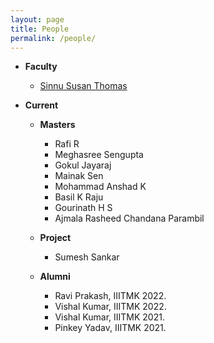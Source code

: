 ```yaml
---
layout: page
title: People
permalink: /people/
---
```

* **Faculty**
  <br/>
  * [Sinnu Susan Thomas](https://sinnuthomas.github.io/bio/)

* **Current**
  <br/>
  * **Masters**
    <br/>
    * Rafi R
    * Meghasree Sengupta
    * Gokul Jayaraj
    * Mainak Sen
    * Mohammad Anshad K
    * Basil K Raju
    * Gourinath H S
    * Ajmala Rasheed Chandana Parambil 
  * **Project**
    <br/>
    * Sumesh Sankar
  
  * **Alumni**
    <br/>  
    * Ravi Prakash, IIITMK 2022.
    * Vishal Kumar, IIITMK 2022.
    * Vishal Kumar, IIITMK 2021.
    * Pinkey Yadav, IIITMK 2021. 
